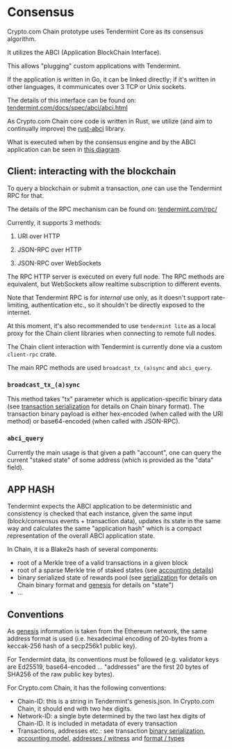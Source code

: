 # Consensus

Crypto.com Chain prototype uses Tendermint Core as its consensus algorithm.

It utilizes the ABCI (Application BlockChain Interface).

This allows "plugging" custom applications with Tendermint.

If the application is written in Go, it can be linked directly; if it's written in other languages, it communicates over 3 TCP or Unix sockets.

The details of this interface can be found on: [tendermint.com/docs/spec/abci/abci.html](https://tendermint.com/docs/spec/abci/abci.html#overview)

As Crypto.com Chain core code is written in Rust, we utilize (and aim to continually improve) the [rust-abci](https://github.com/tendermint/rust-abci/) library.

What is executed when by the consensus engine and by the ABCI application can be seen in [this diagram](https://blog.cosmos.network/tendermint-in-a-nutshell-39d9f7f66ad7).

## Client: interacting with the blockchain

To query a blockchain or submit a transaction, one can use the Tendermint RPC for that.

The details of the RPC mechanism can be found on: [tendermint.com/rpc/](https://tendermint.com/rpc/#introduction)

Currently, it supports 3 methods:

1. URI over HTTP

2. JSON-RPC over HTTP

3. JSON-RPC over WebSockets

The RPC HTTP server is executed on every full node.
The RPC methods are equivalent, but WebSockets allow realtime subscription to different events.

Note that Tendermint RPC is for *internal* use only, as it doesn't support rate-limiting, authentication etc., so it shouldn't be directly exposed to the internet.

At this moment, it's also recommended to use `tendermint lite` as a local proxy for the Chain client libraries when connecting to remote full nodes.

The Chain client interaction with Tendermint is currently done via a custom `client-rpc` crate.

The main RPC methods are used `broadcast_tx_(a)sync` and `abci_query`.

### `broadcast_tx_(a)sync`

This method takes "tx" parameter which is application-specific binary data (see [transaction serialization](serialization.md) for details on Chain binary format).
The transaction binary payload is either hex-encoded (when called with the URI method) or base64-encoded (when called with JSON-RPC).

### `abci_query`
Currently the main usage is that given a path "account", one can query the current "staked state" of some address (which is provided as the "data" field).

## APP HASH
Tendermint expects the ABCI application to be deterministic and consistency is checked that each instance, given the same input (block/consensus events + transaction data), 
updates its state in the same way and calculates the same "application hash" which is a compact representation of the overall ABCI application state.

In Chain, it is a Blake2s hash of several components:

* root of a Merkle tree of a valid transactions in a given block
* root of a sparse Merkle trie of staked states (see [accounting details](account-utxo))
* binary serialized state of rewards pool (see [serialization](serialization.md) for details on Chain binary format and [genesis](genesis.md) for details on "state")
* ...

## Conventions
As [genesis](genesis.md) information is taken from the Ethereum network, the same address format is used (i.e. hexadecimal encoding of 20-bytes from a keccak-256 hash of a secp256k1 public key).

For Tendermint data, its conventions must be followed (e.g. validator keys are Ed25519, base64-encoded ... "addresses" are the first 20 bytes of SHA256 of the raw public key bytes).

For Crypto.com Chain, it has the following conventions:

* Chain-ID: this is a string in Tendermint's genesis.json. In Crypto.com Chain, it should end with two hex digits.
* Network-ID: a single byte determined by the two last hex digits of Chain-ID. It is included in metadata of every transaction
* Transactions, addresses etc.: see transaction [binary serialization](serialization.md), [accounting model](account-utxo), [addresses / witness](signature-schemes.md) and [format / types](transaction.md)